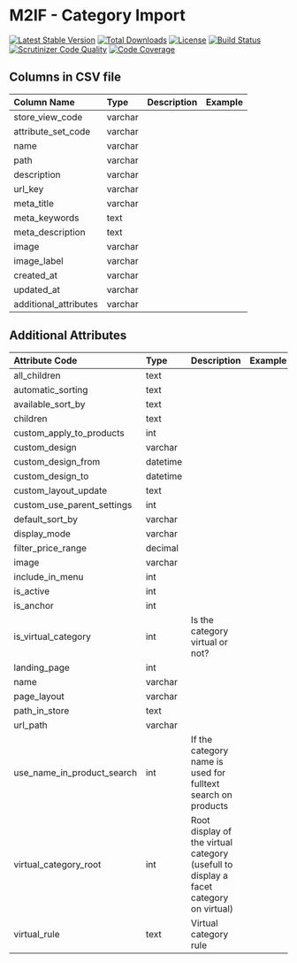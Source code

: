 # M2IF - Category Import

[![Latest Stable Version](https://img.shields.io/packagist/v/techdivision/import-category.svg?style=flat-square)](https://packagist.org/packages/techdivision/import-category) 
 [![Total Downloads](https://img.shields.io/packagist/dt/techdivision/import-category.svg?style=flat-square)](https://packagist.org/packages/techdivision/import-category)
 [![License](https://img.shields.io/packagist/l/techdivision/import-category.svg?style=flat-square)](https://packagist.org/packages/techdivision/import-category)
 [![Build Status](https://img.shields.io/travis/techdivision/import-category/master.svg?style=flat-square)](http://travis-ci.org/techdivision/import-category)
 [![Scrutinizer Code Quality](https://img.shields.io/scrutinizer/g/techdivision/import-category/master.svg?style=flat-square)](https://scrutinizer-ci.com/g/techdivision/import-category/?branch=master)
 [![Code Coverage](https://img.shields.io/scrutinizer/coverage/g/techdivision/import-category/master.svg?style=flat-square)](https://scrutinizer-ci.com/g/techdivision/import-category/?branch=master)

## Columns in CSV file

| Column Name           | Type     | Description                                                                           | Example |
|:----------------------|:---------|:--------------------------------------------------------------------------------------|:--------|
| store_view_code       | varchar  |                                                                                       |         |
| attribute_set_code    | varchar  |                                                                                       |         |
| name                  | varchar  |                                                                                       |         |
| path                  | varchar  |                                                                                       |         |
| description           | varchar  |                                                                                       |         |
| url_key               | varchar  |                                                                                       |         |
| meta_title            | varchar  |                                                                                       |         |
| meta_keywords         | text     |                                                                                       |         |
| meta_description      | text     |                                                                                       |         |
| image                 | varchar  |                                                                                       |         |
| image_label           | varchar  |                                                                                       |         |
| created_at            | varchar  |                                                                                       |         |
| updated_at            | varchar  |                                                                                       |         |
| additional_attributes | varchar  |                                                                                       |         |

## Additional Attributes

| Attribute Code             | Type     | Description                                                                           | Example |
|:---------------------------|:---------|:--------------------------------------------------------------------------------------|:--------|
| all_children               | text     |                                                                                       |         |
| automatic_sorting          | text     |                                                                                       |         |
| available_sort_by          | text     |                                                                                       |         |
| children                   | text     |                                                                                       |         |
| custom_apply_to_products   | int      |                                                                                       |         |
| custom_design              | varchar  |                                                                                       |         |
| custom_design_from         | datetime |                                                                                       |         |
| custom_design_to           | datetime |                                                                                       |         |
| custom_layout_update       | text     |                                                                                       |         |
| custom_use_parent_settings | int      |                                                                                       |         |
| default_sort_by            | varchar  |                                                                                       |         |
| display_mode               | varchar  |                                                                                       |         |
| filter_price_range         | decimal  |                                                                                       |         |
| image                      | varchar  |                                                                                       |         |
| include_in_menu            | int      |                                                                                       |         |
| is_active                  | int      |                                                                                       |         |
| is_anchor                  | int      |                                                                                       |         |
| is_virtual_category        | int      | Is the category virtual or not?                                                       |         |
| landing_page               | int      |                                                                                       |         |
| name                       | varchar  |                                                                                       |         |
| page_layout                | varchar  |                                                                                       |         |
| path_in_store              | text     |                                                                                       |         |
| url_path                   | varchar  |                                                                                       |         |
| use_name_in_product_search | int      | If the category name is used for fulltext search on products                          |         |
| virtual_category_root      | int      | Root display of the virtual category (usefull to display a facet category on virtual) |         |
| virtual_rule               | text     | Virtual category rule                                                                 |         |